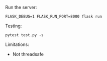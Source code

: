 Run the server:
```
FLASK_DEBUG=1 FLASK_RUN_PORT=8000 flask run
```

Testing:
```
pytest test.py -s
```

Limitations:
 * Not threadsafe
